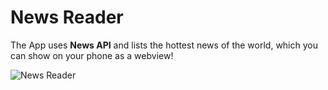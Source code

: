 # News Reader
The App uses **News API** and lists the hottest news of the world, which you can show on your phone as a webview!

![News Reader](https://user-images.githubusercontent.com/50174303/83314080-6a581780-a221-11ea-8a00-86517f48ed49.gif)

